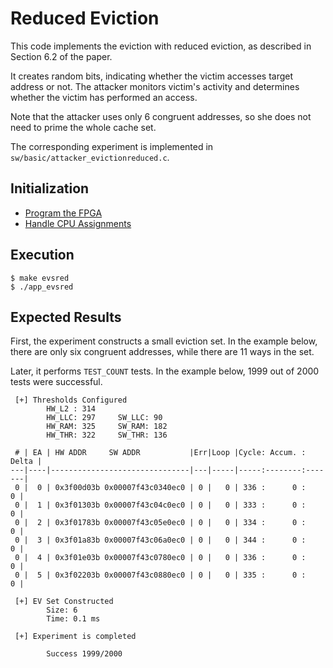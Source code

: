 # Reduced Eviction

This code implements the eviction with reduced eviction, as described in Section 6.2 of the paper.

It creates random bits, indicating whether the victim accesses target address or not.
The attacker monitors victim's activity and determines whether the victim has performed an access.

Note that the attacker uses only 6 congruent addresses, so she does not need to prime the whole cache set.

The corresponding experiment is implemented in `sw/basic/attacker_evictionreduced.c`. 

## Initialization

* [Program the FPGA](./program_fpga.md)
* [Handle CPU Assignments](./cpu_assignments.md)

## Execution

```
$ make evsred
$ ./app_evsred
```

## Expected Results

First, the experiment constructs a small eviction set. 
In the example below, there are only six congruent addresses, while there are 11 ways in the set.

Later, it performs `TEST_COUNT` tests. In the example below, 1999 out of 2000 tests were successful.

```
 [+] Thresholds Configured  
        HW_L2 : 314
        HW_LLC: 297     SW_LLC: 90
        HW_RAM: 325     SW_RAM: 182
        HW_THR: 322     SW_THR: 136
        
 # | EA | HW ADDR     SW ADDR           |Err|Loop |Cycle: Accum. : Delta |
---|----|-------------------------------|---|-----|-----:--------:-------|
 0 |  0 | 0x3f00d03b 0x00007f43c0340ec0 | 0 |   0 | 336 :      0 :     0 |
 0 |  1 | 0x3f01303b 0x00007f43c04c0ec0 | 0 |   0 | 333 :      0 :     0 |
 0 |  2 | 0x3f01783b 0x00007f43c05e0ec0 | 0 |   0 | 334 :      0 :     0 |
 0 |  3 | 0x3f01a83b 0x00007f43c06a0ec0 | 0 |   0 | 344 :      0 :     0 |
 0 |  4 | 0x3f01e03b 0x00007f43c0780ec0 | 0 |   0 | 336 :      0 :     0 |
 0 |  5 | 0x3f02203b 0x00007f43c0880ec0 | 0 |   0 | 335 :      0 :     0 |

 [+] EV Set Constructed 
        Size: 6
        Time: 0.1 ms

 [+] Experiment is completed
        
        Success 1999/2000
```